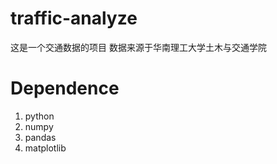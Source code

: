 # traffic-analyze
这是一个交通数据的项目
数据来源于华南理工大学土木与交通学院

# Dependence
1. python
1. numpy
1. pandas
1. matplotlib